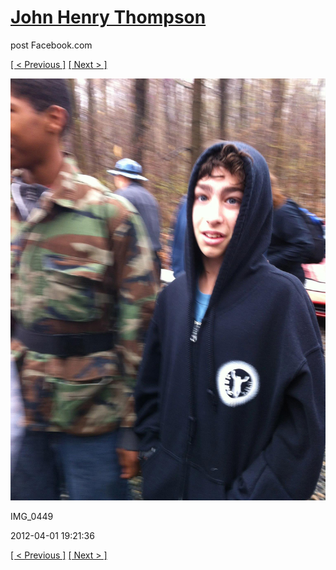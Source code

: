 # [John Henry Thompson](../README.md)
post Facebook.com

[[ < Previous ]](2012-04-01-15.md) [[ Next > ]](2012-04-01-17.md)

[![](../media/2012-04-01/Paintball-14th-B-day-IMG_0449.jpg)](../README.md)

IMG_0449

2012-04-01 19:21:36

[[ < Previous ]](2012-04-01-15.md) [[ Next > ]](2012-04-01-17.md)